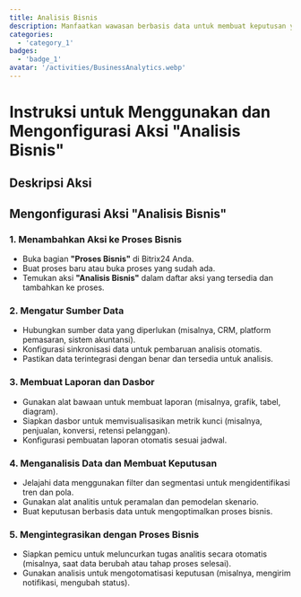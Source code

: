 ```yaml
---
title: Analisis Bisnis
description: Manfaatkan wawasan berbasis data untuk membuat keputusan yang tepat.
categories: 
  - 'category_1'
badges: 
  - 'badge_1'
avatar: '/activities/BusinessAnalytics.webp'
---
```

# Instruksi untuk Menggunakan dan Mengonfigurasi Aksi "Analisis Bisnis"

## Deskripsi Aksi

## **Mengonfigurasi Aksi "Analisis Bisnis"**

### 1. Menambahkan Aksi ke Proses Bisnis
- Buka bagian **"Proses Bisnis"** di Bitrix24 Anda.
- Buat proses baru atau buka proses yang sudah ada.
- Temukan aksi **"Analisis Bisnis"** dalam daftar aksi yang tersedia dan tambahkan ke proses.

### 2. Mengatur Sumber Data
- Hubungkan sumber data yang diperlukan (misalnya, CRM, platform pemasaran, sistem akuntansi).
- Konfigurasi sinkronisasi data untuk pembaruan analisis otomatis.
- Pastikan data terintegrasi dengan benar dan tersedia untuk analisis.

### 3. Membuat Laporan dan Dasbor
- Gunakan alat bawaan untuk membuat laporan (misalnya, grafik, tabel, diagram).
- Siapkan dasbor untuk memvisualisasikan metrik kunci (misalnya, penjualan, konversi, retensi pelanggan).
- Konfigurasi pembuatan laporan otomatis sesuai jadwal.

### 4. Menganalisis Data dan Membuat Keputusan
- Jelajahi data menggunakan filter dan segmentasi untuk mengidentifikasi tren dan pola.
- Gunakan alat analitis untuk peramalan dan pemodelan skenario.
- Buat keputusan berbasis data untuk mengoptimalkan proses bisnis.

### 5. Mengintegrasikan dengan Proses Bisnis
- Siapkan pemicu untuk meluncurkan tugas analitis secara otomatis (misalnya, saat data berubah atau tahap proses selesai).
- Gunakan analisis untuk mengotomatisasi keputusan (misalnya, mengirim notifikasi, mengubah status).